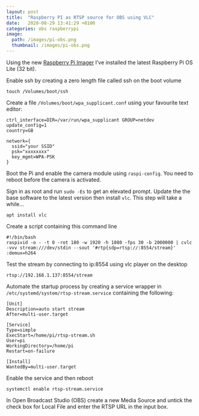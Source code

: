 ```yaml
---
layout: post
title:  "Raspberry PI as RTSP source for OBS using VLC"
date:   2020-08-29 13:41:29 +0100
categories: obs raspberrypi
image:
  path: /images/pi-obs.png
  thumbnail: /images/pi-obs.png
---
```

Using the new [Raspberry Pi Imager](https://www.raspberrypi.org/downloads/) I’ve installed the latest Raspberry Pi OS Lite (32 bit).

Enable ssh by creating a zero length file called ssh on the boot volume

    touch /Volumes/boot/ssh

Create a file `/Volumes/boot/wpa_supplicant.conf` using your favourite text editor:

    ctrl_interface=DIR=/var/run/wpa_supplicant GROUP=netdev
    update_config=1
    country=GB

    network={
      ssid="your SSID"
      psk="xxxxxxxx"
      key_mgmt=WPA-PSK
    }

Boot the Pi and enable the camera module using `raspi-config`. You need to reboot before the camera is activated.

Sign in as root and run `sudo -Es` to get an elevated prompt. Update the the base software to the latest version then install `vlc`. This step will take a while…

    apt install vlc

Create a script containing this command line

    #!/bin/bash
    raspivid -o - -t 0 -rot 180 -w 1920 -h 1080 -fps 30 -b 2000000 | cvlc -vvv stream:///dev/stdin --sout '#rtp{sdp=rtsp://:8554/stream}' :demux=h264

Test the stream by connecting to ip:8554 using vlc player on the desktop

    rtsp://192.168.1.137:8554/stream

Automate the startup process by creating a service wrapper in `/etc/systemd/system/rtsp-stream.service` containing the following:

    [Unit]
    Description=auto start stream
    After=multi-user.target

    [Service]
    Type=simple
    ExecStart=/home/pi/rtsp-stream.sh
    User=pi
    WorkingDirectory=/home/pi
    Restart=on-failure

    [Install]
    WantedBy=multi-user.target

Enable the service and then reboot

    systemctl enable rtsp-stream.service

In Open Broadcast Studio (OBS) create a new Media Source and untick the check box for Local File and enter the RTSP URL in the input box.
